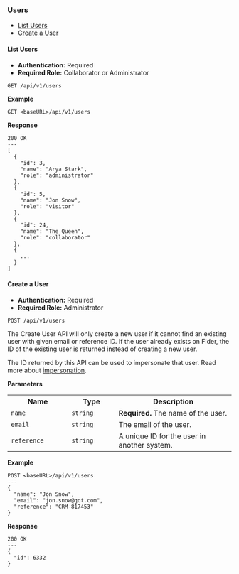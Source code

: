 <h3 id="users">Users</h3>

<ul>
  <li><a href="#list-users">List Users</a></li>
  <li><a href="#create-user">Create a User</a></li>
</ul>

<h4 id="list-users">List Users</h4>

- <strong>Authentication:</strong> Required
- <strong>Required Role:</strong> Collaborator or Administrator

```
GET /api/v1/users
```

<strong>Example</strong>

```
GET <baseURL>/api/v1/users
```

<strong>Response</strong>

```
200 OK
---
[
  {
    "id": 3,
    "name": "Arya Stark",
    "role": "administrator"
  },
  {
    "id": 5,
    "name": "Jon Snow",
    "role": "visitor"
  },
  {
    "id": 24,
    "name": "The Queen",
    "role": "collaborator"
  },
  {
    ...
  }
]
```

<h4 id="create-user">Create a User</h4>

- <strong>Authentication:</strong> Required
- <strong>Required Role:</strong> Administrator

```
POST /api/v1/users
```

The Create User API will only create a new user if it cannot find an existing user with given email or reference ID. If the user already exists on Fider, the ID of the existing user is returned instead of creating a new user.

The ID returned by this API can be used to impersonate that user. Read more about <a href="#impersonation">impersonation</a>.

<strong>Parameters</strong>

<table>
  <tr>
    <th width="120">Name</th>
    <th width="90">Type</th>
    <th>Description</th>
  </tr>
  <tr>
    <td><code>name</code></td>
    <td><code>string</code></td>
    <td><strong>Required.</strong> The name of the user.</td>
  </tr>
  <tr>
    <td><code>email</code></td>
    <td><code>string</code></td>
    <td>The email of the user.</td>
  </tr>
  <tr>
    <td><code>reference</code></td>
    <td><code>string</code></td>
    <td>A unique ID for the user in another system.</td>
  </tr>
</table>

<strong>Example</strong>

```
POST <baseURL>/api/v1/users
---
{
  "name": "Jon Snow",
  "email": "jon.snow@got.com",
  "reference": "CRM-817453"
}
```

<strong>Response</strong>

```
200 OK
---
{
  "id": 6332
}
```